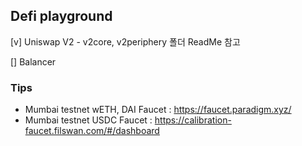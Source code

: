 ## Defi playground

[v] Uniswap V2
    - v2core, v2periphery 폴더 ReadMe 참고
    
[] Balancer


### Tips

- Mumbai testnet wETH, DAI Faucet : https://faucet.paradigm.xyz/
- Mumbai testnet USDC Faucet : https://calibration-faucet.filswan.com/#/dashboard

